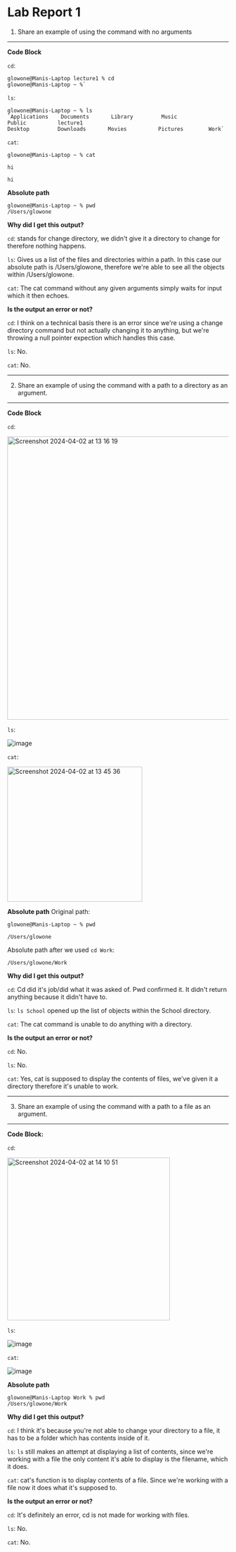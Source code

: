 # Lab Report 1 
1) Share an example of using the command with no arguments

--- 
**Code Block** 

`cd`: 
```
glowone@Manis-Laptop lecture1 % cd
glowone@Manis-Laptop ~ %`
```
`ls`: 
```
glowone@Manis-Laptop ~ % ls
`Applications    Documents       Library         Music           Public          lecture1
Desktop         Downloads       Movies          Pictures        Work`
```

`cat`: 
```
glowone@Manis-Laptop ~ % cat

hi

hi
```

**Absolute path** 
```
glowone@Manis-Laptop ~ % pwd
/Users/glowone
```

**Why did I get this output?** 

`cd`: 
stands for change directory, we didn't give it a directory to change for therefore nothing happens.

`ls`: Gives us a list of the files and directories within a path. In this case our absolute path is /Users/glowone, therefore we're able to see all the objects within /Users/glowone.

`cat`: 
The cat command without any given arguments simply waits for input which it then echoes. 


**Is the output an error or not?**

`cd`: 
I think on a technical basis there is an error since we're using a change directory command but not actually changing it to anything, but we're throwing a null pointer expection which handles this case. 

`ls`: No.

`cat`: No. 

--- 

2. Share an example of using the command with a path to a directory as an argument.
---
**Code Block** 

`cd`: 

<img width="644" alt="Screenshot 2024-04-02 at 13 16 19" src="https://github.com/glowone/cse15l-lab-reports/assets/146388424/f7940407-9f42-4942-bcc9-ad17e57e4b0f">

`ls`: 

![image](https://github.com/glowone/cse15l-lab-reports/assets/146388424/62c229a0-d1b3-41d6-8568-7d7ae6509f88)

`cat`: 

<img width="307" alt="Screenshot 2024-04-02 at 13 45 36" src="https://github.com/glowone/cse15l-lab-reports/assets/146388424/816a9b33-a7a6-4d14-b46e-e80f339361d6">

**Absolute path** 
Original path:

`glowone@Manis-Laptop ~ % pwd`

`/Users/glowone`

Absolute path after we used `cd Work`: 

`/Users/glowone/Work`

**Why did I get this output?** 

`cd`: 
Cd did it's job/did what it was asked of. Pwd confirmed it. It didn't return anything because it didn't have to. 

`ls`: 
`ls School` opened up the list of objects within the School directory. 

`cat`: 
The cat command is unable to do anything with a directory. 

**Is the output an error or not?**

`cd`: 
No. 

`ls`: 
No.

`cat`: 
Yes, cat is supposed to display the contents of files, we've given it a directory therefore it's unable to work. 

---
3) Share an example of using the command with a path to a file as an argument.
---

**Code Block:**

`cd`: 

<img width="370" alt="Screenshot 2024-04-02 at 14 10 51" src="https://github.com/glowone/cse15l-lab-reports/assets/146388424/04c7787f-e78b-4d83-813d-d1b4731c5b3c">

`ls`: 

![image](https://github.com/glowone/cse15l-lab-reports/assets/146388424/f63e6b6d-e995-44ab-bcb6-cf7d2368a719)


`cat`: 

![image](https://github.com/glowone/cse15l-lab-reports/assets/146388424/a3eaf80a-1385-4475-8a99-fa03d4b45987)



**Absolute path**

```
glowone@Manis-Laptop Work % pwd
/Users/glowone/Work
```

**Why did I get this output?** 

`cd`: 
I think it's because you're not able to change your directory to a file, it has to be a folder which has contents inside of it. 

`ls`: 
`ls` still makes an attempt at displaying a list of contents, since we're working with a file the only content it's able to display is the filename, which it does. 

`cat`: 
cat's function is to display contents of a file. Since we're working with a file now it does what it's supposed to. 

**Is the output an error or not?**

`cd`: 
It's definitely an error, cd is not made for working with files. 

`ls`: 
No.

`cat`:
No.

